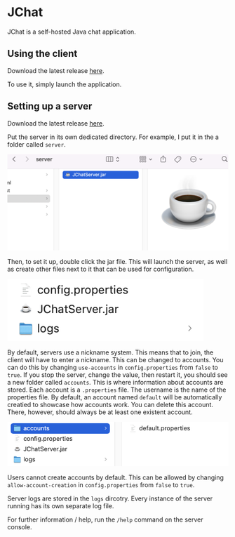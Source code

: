 # JChat
JChat is a self-hosted Java chat application.
## Using the client
Download the latest release [here](https://github.com/DenDen747/JChat/raw/main/builds/2.2/JChatClient.jar).

To use it, simply launch the application.
## Setting up a server
Download the latest release [here](https://github.com/DenDen747/JChat/raw/main/builds/2.2/JChatServer.jar).

Put the server in its own dedicated directory. For example, I put it in the a folder called ``server``.

![server_jar_empty](https://github.com/DenDen747/JChat/blob/main/assets/image/server_jar_empty.png?raw=true)

Then, to set it up, double click the jar file. This will launch the server, as well as create other files next to it that can be used for configuration.

![server_jar_nicknames](https://github.com/DenDen747/JChat/blob/main/assets/image/server_jar_nicknames.png?raw=true)

By default, servers use a nickname system. This means that to join, the client will have to enter a nickname. This can be changed to accounts. You can do this by changing ``use-accounts`` in ``config.properties`` from ``false`` to ``true``. If you stop the server, change the value, then restart it, you should see a new folder called ``accounts``. This is where information about accounts are stored. Each account is a ``.properties`` file. The username is the name of the properties file. By default, an account named ``default`` will be automatically creatied to showcase how accounts work. You can delete this account. There, however, should always be at least one existent account. 

![server_jar_accounts](https://github.com/DenDen747/JChat/blob/main/assets/image/server_jar_accounts.png?raw=true)

Users cannot create accounts by default. This can be allowed by changing ``allow-account-creation`` in ``config.properties`` from ``false`` to ``true``.

Server logs are stored in the ``logs`` dircotry. Every instance of the server running has its own separate log file.

For further information / help, run the ``/help`` command on the server console.
